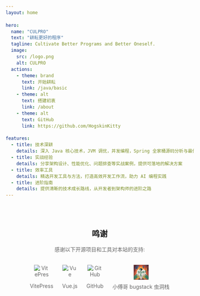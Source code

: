 ```yaml
---
layout: home

hero:
  name: "CULPRO"
  text: "耕耘更好的程序"
  tagline: Cultivate Better Programs and Better Oneself.
  image:
    src: /logo.png
    alt: CULPRO
  actions:
    - theme: brand
      text: 开始耕耘
      link: /java/basic
    - theme: alt
      text: 搭建初衷
      link: /about
    - theme: alt
      text: GitHub
      link: https://github.com/HogskinKitty

features:
  - title: 技术深耕
    details: 深入 Java 核心技术，JVM 调优，并发编程，Spring 全家桶源码分析与最佳实践
  - title: 实战经验
    details: 分享架构设计、性能优化、问题排查等实战案例，提供可落地的解决方案
  - title: 效率工具
    details: 精选开发工具与方法，打造高效开发工作流，助力 AI 编程实践
  - title: 进阶指南
    details: 提供清晰的技术成长路线，从开发者到架构师的进阶之路
---
```


<br>

<RoadMap />

<div class="acknowledgements">
  <h2 style="text-align: center; margin-top: 48px;">鸣谢</h2>
  <p style="text-align: center; color: #666; margin: 16px 0;">
    感谢以下开源项目和工具对本站的支持:
  </p>
  <div style="display: flex; justify-content: center; flex-wrap: wrap; gap: 24px; margin: 32px 0;">
    <div style="text-align: center;">
      <a href="https://vitepress.dev/" target="_blank" style="color: #666; text-decoration: none; text-align: center;display: flex;flex-direction: column;align-items: center;">
        <img src="https://vitepress.dev/vitepress-logo-large.webp" alt="VitePress" style="width: 40px; height: 40px; margin-bottom: 8px;">
        <div>VitePress</div>
      </a>
    </div>
    <div style="text-align: center;">
      <a href="https://cn.vuejs.org/" target="_blank" style="color: #666; text-decoration: none; text-align: center;display: flex;flex-direction: column;align-items: center;">
        <img src="https://cn.vuejs.org/logo.svg" alt="Vue" style="width: 40px; height: 40px; margin-bottom: 8px;">
        <div>Vue.js</div>
      </a>
    </div>
    <div style="text-align: center;">
      <a href="https://github.com/" target="_blank" style="color: #666; text-decoration: none; text-align: center;display: flex;flex-direction: column;align-items: center;">
        <img src="https://github.githubassets.com/images/modules/logos_page/GitHub-Mark.png" alt="GitHub" style="width: 40px; height: 40px; margin-bottom: 8px;">
        <div>GitHub</div>
      </a>
    </div>
    <div>
        <a href="https://bugstack.cn/" target="_blank" style="color: #666; text-decoration: none; text-align: center;display: flex;flex-direction: column;align-items: center;">
          <img src="https://raw.githubusercontent.com/HogskinKitty/assets-repository/master/culpro/xiaofuge-blog-logo.png" alt="bugstack" style="width: 40px; height: 40px; margin-bottom: 8px;">
          <div>小傅哥 bugstack 虫洞栈</div>
        </a>
    </div>
  </div>
</div>
